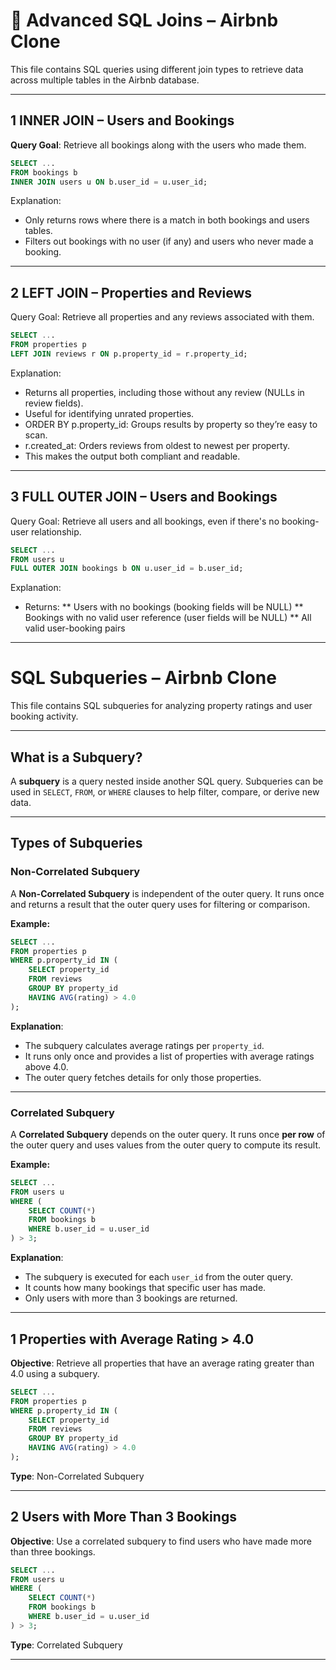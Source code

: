 # 🔗 Advanced SQL Joins – Airbnb Clone

This file contains SQL queries using different join types to retrieve data across multiple tables in the Airbnb database.

---

## 1 INNER JOIN – Users and Bookings

**Query Goal**: Retrieve all bookings along with the users who made them.

```sql
SELECT ...
FROM bookings b
INNER JOIN users u ON b.user_id = u.user_id;
```

Explanation:
* Only returns rows where there is a match in both bookings and users tables.
* Filters out bookings with no user (if any) and users who never made a booking.

---

## 2 LEFT JOIN – Properties and Reviews
Query Goal: Retrieve all properties and any reviews associated with them.

```sql
SELECT ...
FROM properties p
LEFT JOIN reviews r ON p.property_id = r.property_id;
```
Explanation:
* Returns all properties, including those without any review (NULLs in review fields).
* Useful for identifying unrated properties.
* ORDER BY p.property_id: Groups results by property so they’re easy to scan.
* r.created_at: Orders reviews from oldest to newest per property.
* This makes the output both compliant and readable.

---

## 3 FULL OUTER JOIN – Users and Bookings
Query Goal: Retrieve all users and all bookings, even if there's no booking-user relationship.

```sql
SELECT ...
FROM users u
FULL OUTER JOIN bookings b ON u.user_id = b.user_id;
```

Explanation:
* Returns:
** Users with no bookings (booking fields will be NULL)
** Bookings with no valid user reference (user fields will be NULL)
** All valid user-booking pairs

---

# SQL Subqueries – Airbnb Clone

This file contains SQL subqueries for analyzing property ratings and user booking activity.

---

## What is a Subquery?

A **subquery** is a query nested inside another SQL query. Subqueries can be used in `SELECT`, `FROM`, or `WHERE` clauses to help filter, compare, or derive new data.

---

## Types of Subqueries

###  Non-Correlated Subquery

A **Non-Correlated Subquery** is independent of the outer query. It runs once and returns a result that the outer query uses for filtering or comparison.

**Example:**
```sql
SELECT ...
FROM properties p
WHERE p.property_id IN (
    SELECT property_id
    FROM reviews
    GROUP BY property_id
    HAVING AVG(rating) > 4.0
);
```

**Explanation**:
- The subquery calculates average ratings per `property_id`.
- It runs only once and provides a list of properties with average ratings above 4.0.
- The outer query fetches details for only those properties.

---

###  Correlated Subquery

A **Correlated Subquery** depends on the outer query. It runs once **per row** of the outer query and uses values from the outer query to compute its result.

**Example:**
```sql
SELECT ...
FROM users u
WHERE (
    SELECT COUNT(*)
    FROM bookings b
    WHERE b.user_id = u.user_id
) > 3;
```

**Explanation**:
- The subquery is executed for each `user_id` from the outer query.
- It counts how many bookings that specific user has made.
- Only users with more than 3 bookings are returned.

---

## 1 Properties with Average Rating > 4.0

**Objective**: Retrieve all properties that have an average rating greater than 4.0 using a subquery.

```sql
SELECT ...
FROM properties p
WHERE p.property_id IN (
    SELECT property_id
    FROM reviews
    GROUP BY property_id
    HAVING AVG(rating) > 4.0
);
```

**Type**: Non-Correlated Subquery

---

## 2️ Users with More Than 3 Bookings

**Objective**: Use a correlated subquery to find users who have made more than three bookings.

```sql
SELECT ...
FROM users u
WHERE (
    SELECT COUNT(*)
    FROM bookings b
    WHERE b.user_id = u.user_id
) > 3;
```

**Type**: Correlated Subquery

---

